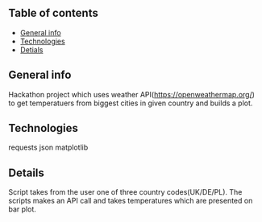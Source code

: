 ## Table of contents
* [General info](#general-info)
* [Technologies](#technologies)
* [Detials](#details)

## General info
Hackathon project which uses weather API(https://openweathermap.org/) to get temperatuers from biggest cities in given country and builds a plot.
	
## Technologies
requests
json
matplotlib

## Details
Script takes from the user one of three country codes(UK/DE/PL). The scripts makes an API call and takes temperatures which are presented on bar plot.
